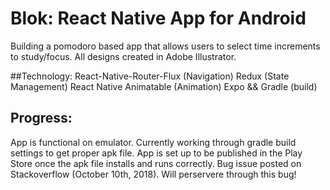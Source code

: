 # Blok: React Native App for Android
Building a pomodoro based app that allows users to select time increments to study/focus. All designs created in Adobe Illustrator. 

##Technology: 
React-Native-Router-Flux (Navigation)
Redux (State Management)
React Native Animatable (Animation)
Expo && Gradle (build)

## Progress:
App is functional on emulator. Currently working through gradle build settings to get proper apk file. App is set up to be published in the Play Store once the apk file installs and runs correctly. Bug issue posted on Stackoverflow (October 10th, 2018). Will perservere through this bug!  
